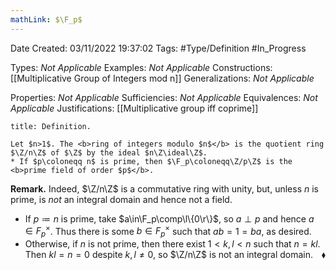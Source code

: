 ```yaml
---
mathLink: $\F_p$
---
```


<div class="topSpace"></div>

Date Created: 03/11/2022 19:37:02
Tags: #Type/Definition #In_Progress

Types: <i>Not Applicable</i>
Examples: <i>Not Applicable</i>
Constructions: [[Multiplicative Group of Integers mod n]]
Generalizations: <i>Not Applicable</i>

Properties: <i>Not Applicable</i>
Sufficiencies: <i>Not Applicable</i>
Equivalences: <i>Not Applicable</i>
Justifications: [[Multiplicative group iff coprime]]

``` ad-Definition
title: Definition.

Let $n>1$. The <b>ring of integers modulo $n$</b> is the quotient ring $\Z/n\Z$ of $\Z$ by the ideal $n\Z\ideal\Z$.
* If $p\coloneqq n$ is prime, then $\F_p\coloneqq\Z/p\Z$ is the <b>prime field of order $p$</b>.

```

<b>Remark.</b> Indeed, $\Z/n\Z$ is a commutative ring with unity, but, unless $n$ is prime, is <i>not</i> an integral domain and hence not a field.
* If $p\coloneqq n$ is prime, take $a\in\F_p\comp\l\{0\r\}$, so $a\perp p$ and hence $a\in F_p^\times$. Thus there is some $b\in F_p^\times$ such that $ab=1=ba$, as desired.
* Otherwise, if $n$ is not prime, then there exist $1<k,l<n$ such that $n=kl$. Then $kl=n=0$ despite $k,l\neq0$, so $\Z/n\Z$ is not an integral domain.<span style="float:right;">$\blacklozenge$</span>

